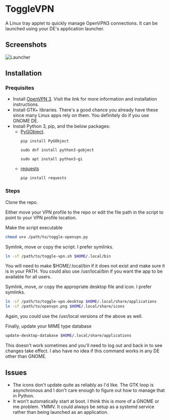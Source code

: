 # ToggleVPN
A Linux tray applet to quickly manage OpenVPN3 connections.  It can be launched using your DE's application launcher.   

## Screenshots

![Launcher](https://github.com/wescox/toggle_vpn/blob/master/screenshots/launcher.png)

## Installation

### Prequisites
 - Install [OpenVPN 3](https://community.openvpn.net/openvpn/wiki/OpenVPN3Linux). Visit the link for more information and installation instructions.
 - Install GTK+ libraries.  There's a good chance you already have these since many Linux apps rely on them.  You definitely do if you use GNOME DE. 
 - Install Python 3, pip, and the below packages:
    - [PyGObject](https://pypi.org/project/PyGObject/).         
        ```pip
        pip install PyGObject
        ```
        ```fedora
        sudo dnf install python3-gobject
        ```
        ```ubuntu
        sudo apt install python3-gi
        ```
    - [requests](https://pypi.org/project/requests/)
        ```pip
        pip install requests
        ```

### Steps
Clone the repo.

Either move your VPN profile to the repo or edit the file path in the script to point to your VPN profile location.

Make the script executable
```bash
chmod u+x /path/to/toggle-openvpn.py
```

Symlink, move or copy the script.  I prefer symlinks.
```bash
ln -sf /path/to/toggle-vpn.sh $HOME/.local/bin
```
You will need to make $HOME/.local/bin if it does not exist and make sure it is in your PATH.  You could also use /usr/local/bin if you want the app to be available for all users.

Symlink, move, or copy the appropriate desktop file and icon.  I prefer symlinks.
```bash
ln -sf /path/to/toggle-vpn.desktop $HOME/.local/share/applications
ln -sf /path/to/openvpn.png $HOME/.local/share/icons
```
Again, you could use the /usr/local versions of the above as well.

Finally, update your MIME type database
```bash
update-desktop-database $HOME/.local/share/applications
```
This doesn't work sometimes and you'll need to log out and back in to see changes take effect. I also have no idea if this command works in any DE other than GNOME.

## Issues

- The icons don't update quite as reliably as I'd like.  The GTK loop is asynchronous and I don't care enough to figure out how to manage that in Python.  
- It won't automatically start at boot.  I think this is more of a GNOME or me problem.  YMMV.  It could always be setup as a systemd service rather than being launched as an application.
